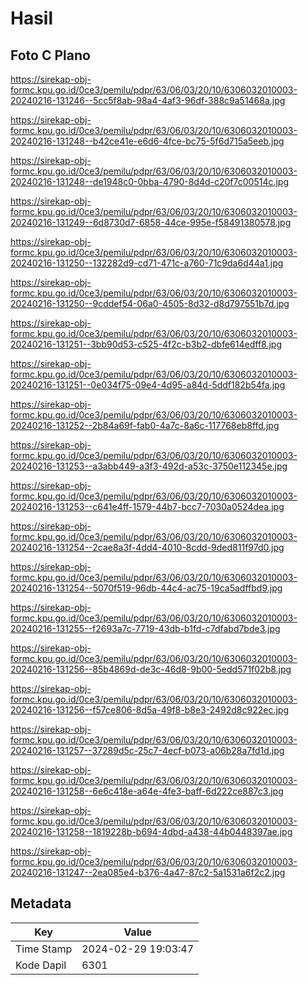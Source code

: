 # Hasil

## Foto C Plano

https://sirekap-obj-formc.kpu.go.id/0ce3/pemilu/pdpr/63/06/03/20/10/6306032010003-20240216-131246--5cc5f8ab-98a4-4af3-96df-388c9a51468a.jpg

https://sirekap-obj-formc.kpu.go.id/0ce3/pemilu/pdpr/63/06/03/20/10/6306032010003-20240216-131248--b42ce41e-e6d6-4fce-bc75-5f6d715a5eeb.jpg

https://sirekap-obj-formc.kpu.go.id/0ce3/pemilu/pdpr/63/06/03/20/10/6306032010003-20240216-131248--de1948c0-0bba-4790-8d4d-c20f7c00514c.jpg

https://sirekap-obj-formc.kpu.go.id/0ce3/pemilu/pdpr/63/06/03/20/10/6306032010003-20240216-131249--6d8730d7-6858-44ce-995e-f58491380578.jpg

https://sirekap-obj-formc.kpu.go.id/0ce3/pemilu/pdpr/63/06/03/20/10/6306032010003-20240216-131250--132282d9-cd71-471c-a760-71c9da6d44a1.jpg

https://sirekap-obj-formc.kpu.go.id/0ce3/pemilu/pdpr/63/06/03/20/10/6306032010003-20240216-131250--9cddef54-06a0-4505-8d32-d8d797551b7d.jpg

https://sirekap-obj-formc.kpu.go.id/0ce3/pemilu/pdpr/63/06/03/20/10/6306032010003-20240216-131251--3bb90d53-c525-4f2c-b3b2-dbfe614edff8.jpg

https://sirekap-obj-formc.kpu.go.id/0ce3/pemilu/pdpr/63/06/03/20/10/6306032010003-20240216-131251--0e034f75-09e4-4d95-a84d-5ddf182b54fa.jpg

https://sirekap-obj-formc.kpu.go.id/0ce3/pemilu/pdpr/63/06/03/20/10/6306032010003-20240216-131252--2b84a69f-fab0-4a7c-8a6c-117768eb8ffd.jpg

https://sirekap-obj-formc.kpu.go.id/0ce3/pemilu/pdpr/63/06/03/20/10/6306032010003-20240216-131253--a3abb449-a3f3-492d-a53c-3750e112345e.jpg

https://sirekap-obj-formc.kpu.go.id/0ce3/pemilu/pdpr/63/06/03/20/10/6306032010003-20240216-131253--c641e4ff-1579-44b7-bcc7-7030a0524dea.jpg

https://sirekap-obj-formc.kpu.go.id/0ce3/pemilu/pdpr/63/06/03/20/10/6306032010003-20240216-131254--2cae8a3f-4dd4-4010-8cdd-9ded811f97d0.jpg

https://sirekap-obj-formc.kpu.go.id/0ce3/pemilu/pdpr/63/06/03/20/10/6306032010003-20240216-131254--5070f519-96db-44c4-ac75-19ca5adffbd9.jpg

https://sirekap-obj-formc.kpu.go.id/0ce3/pemilu/pdpr/63/06/03/20/10/6306032010003-20240216-131255--f2693a7c-7719-43db-b1fd-c7dfabd7bde3.jpg

https://sirekap-obj-formc.kpu.go.id/0ce3/pemilu/pdpr/63/06/03/20/10/6306032010003-20240216-131256--85b4869d-de3c-46d8-9b00-5edd571f02b8.jpg

https://sirekap-obj-formc.kpu.go.id/0ce3/pemilu/pdpr/63/06/03/20/10/6306032010003-20240216-131256--f57ce806-8d5a-49f8-b8e3-2492d8c922ec.jpg

https://sirekap-obj-formc.kpu.go.id/0ce3/pemilu/pdpr/63/06/03/20/10/6306032010003-20240216-131257--37289d5c-25c7-4ecf-b073-a06b28a7fd1d.jpg

https://sirekap-obj-formc.kpu.go.id/0ce3/pemilu/pdpr/63/06/03/20/10/6306032010003-20240216-131258--6e6c418e-a64e-4fe3-baff-6d222ce887c3.jpg

https://sirekap-obj-formc.kpu.go.id/0ce3/pemilu/pdpr/63/06/03/20/10/6306032010003-20240216-131258--1819228b-b694-4dbd-a438-44b0448397ae.jpg

https://sirekap-obj-formc.kpu.go.id/0ce3/pemilu/pdpr/63/06/03/20/10/6306032010003-20240216-131247--2ea085e4-b376-4a47-87c2-5a1531a6f2c2.jpg


## Metadata

| Key        | Value               |
| ---------- | ------------------- |
| Time Stamp | 2024-02-29 19:03:47 |
| Kode Dapil | 6301                |



